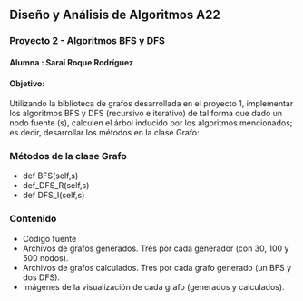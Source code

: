 ## Diseño y Análisis de Algoritmos A22
### Proyecto 2 - Algoritmos BFS y DFS
#### Alumna : Saraí Roque Rodríguez

#### Objetivo:
Utilizando la biblioteca de grafos desarrollada en el proyecto 1, implementar los algoritmos BFS y DFS (recursivo e iterativo) de tal forma que dado un nodo fuente (s), calculen el árbol inducido por los algoritmos mencionados; es decir, desarrollar los métodos en la clase Grafo:

### Métodos de la clase Grafo
 - def BFS(self,s)
 - def_DFS_R(self,s)
 - def DFS_I(self,s)

### Contenido
  - Código fuente
  - Archivos de grafos generados. Tres por cada generador (con 30, 100 y 500 nodos).
  - Archivos de grafos calculados. Tres por cada grafo generado (un BFS y dos DFS).
  - Imágenes de la visualización de cada grafo (generados y calculados).
